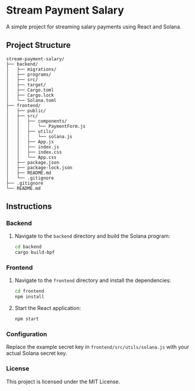 # Stream Payment Salary

A simple project for streaming salary payments using React and Solana.

## Project Structure

```
stream-payment-salary/
├── backend/
│   ├── migrations/
│   ├── programs/
│   ├── src/
│   ├── target/
│   ├── Cargo.toml
│   ├── Cargo.lock
│   └── Solana.toml
├── frontend/
│   ├── public/
│   ├── src/
│   │   ├── components/
│   │   │   └── PaymentForm.js
│   │   ├── utils/
│   │   │   └── solana.js
│   │   ├── App.js
│   │   ├── index.js
│   │   ├── index.css
│   │   └── App.css
│   ├── package.json
│   ├── package-lock.json
│   ├── README.md
│   └── .gitignore
├── .gitignore
└── README.md
```

## Instructions

### Backend

1. Navigate to the `backend` directory and build the Solana program:
   ```sh
   cd backend
   cargo build-bpf
   ```

### Frontend

1. Navigate to the `frontend` directory and install the dependencies:
   ```sh
   cd frontend
   npm install
   ```

2. Start the React application:
   ```sh
   npm start
   ```

### Configuration

Replace the example secret key in `frontend/src/utils/solana.js` with your actual Solana secret key.

### License

This project is licensed under the MIT License.